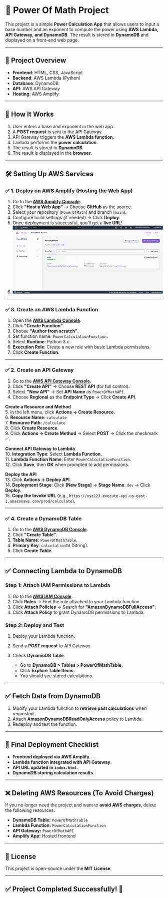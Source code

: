 # 📌 Power Of Math Project

This project is a simple **Power Calculation App** that allows users to input a base number and an exponent to compute the power using **AWS Lambda, API Gateway, and DynamoDB**. The result is stored in **DynamoDB** and displayed on a front-end web page.

---

## 🚀 Project Overview
- **Frontend**: HTML, CSS, JavaScript  
- **Backend**: AWS Lambda (Python)  
- **Database**: DynamoDB  
- **API**: AWS API Gateway  
- **Hosting**: AWS Amplify  

---

## 🔹 How It Works
1. User enters a base and exponent in the web app.  
2. A **POST request** is sent to the API Gateway.  
3. API Gateway triggers the **AWS Lambda function**.  
4. Lambda performs the **power calculation**.  
5. The result is stored in **DynamoDB**.  
6. The result is displayed in the **browser**.  

---

## 🛠️ Setting Up AWS Services

### ✅ 1. Deploy on AWS Amplify (Hosting the Web App)
1. Go to the **[AWS Amplify Console](https://console.aws.amazon.com/amplify)**.  
2. Click **"Host a Web App"** → Choose **GitHub** as the source.  
3. Select your repository (`PowerOfMath`) and branch (`main`).  
4. Configure build settings (if needed) → Click **Deploy**.  
5. Once deployment is successful, you’ll get a **live URL**!
6. ![AWS Amplify Deployment](images/1.png)

---

### ✅ 3. Create an AWS Lambda Function
1. Open the **[AWS Lambda Console](https://console.aws.amazon.com/lambda)**.  
2. Click **"Create Function"**.  
3. Choose **"Author from scratch"**.  
4. Set function name: `PowerCalculationFunction`.  
5. Select **Runtime**: Python 3.x.  
6. **Execution Role**: Create a new role with basic Lambda permissions.  
7. Click **Create Function**.  

---

### ✅ 2. Create an API Gateway
1. Go to the **[AWS API Gateway Console](https://console.aws.amazon.com/apigateway)**.  
2. Click **"Create API"** → Choose **REST API** (for full control).  
3. Select **"New API"** → Set **API Name** as `PowerOfMathAPI`.  
4. Choose **Regional** as the **Endpoint Type** → Click **Create API**.  

**Create a Resource and Method**  
5. In the left menu, click **Actions → Create Resource**.  
6. **Resource Name**: `calculate`  
7. **Resource Path**: `/calculate`  
8. Click **Create Resource**.  
9. Click **Actions → Create Method** → Select **POST** → Click the checkmark ✅.  

**Connect API Gateway to Lambda**  
10. **Integration Type**: Select **Lambda Function**.  
11. **Lambda Function Name**: Enter `PowerCalculationFunction`.  
12. Click **Save**, then **OK** when prompted to add permissions.  

**Deploy the API**  
13. Click **Actions → Deploy API**.  
14. **Deployment Stage**: Click **[New Stage]** → **Stage Name**: `dev` → Click **Deploy**.  
15. **Copy the Invoke URL** (e.g., `https://xyz123.execute-api.us-east-1.amazonaws.com/prod/calculate`).  

---

### ✅ 4. Create a DynamoDB Table
1. Go to the **[AWS DynamoDB Console](https://console.aws.amazon.com/dynamodb)**.  
2. Click **"Create Table"**.  
3. **Table Name**: `PowerOfMathTable`.  
4. **Primary Key**: `calculationId` (String).  
5. Click **Create Table**.  

---

## ✅ Connecting Lambda to DynamoDB  
### Step 1: Attach IAM Permissions to Lambda
1. Go to the **[AWS IAM Console](https://console.aws.amazon.com/iam)**.  
2. Click **Roles** → Find the role attached to your Lambda function.  
3. Click **Attach Policies** → Search for **"AmazonDynamoDBFullAccess"**.  
4. Click **Attach Policy** to grant DynamoDB permissions to Lambda.  

### Step 2: Deploy and Test  
1. Deploy your Lambda function.  
2. Send a **POST request** to API Gateway.  
3. Check **DynamoDB Table**:  

   - Go to **DynamoDB > Tables > PowerOfMathTable**.  
   - Click **Explore Table Items**.  
   - You should see stored calculations.  

---

## ✅ Fetch Data from DynamoDB
1. Modify your Lambda function to **retrieve past calculations** when requested.  
2. Attach **AmazonDynamoDBReadOnlyAccess** policy to Lambda.  
3. Redeploy and test the function.  

---

## 📌 Final Deployment Checklist
- **Frontend deployed via AWS Amplify**.  
- **Lambda function integrated with API Gateway**.  
- **API URL updated in `index.html`**.  
- **DynamoDB storing calculation results**.  

---

## ❌ Deleting AWS Resources (To Avoid Charges)
If you no longer need the project and want to **avoid AWS charges**, delete the following resources:  

- **DynamoDB Table:** `PowerOfMathTable`  
- **Lambda Function:** `PowerCalculationFunction`  
- **API Gateway:** `PowerOfMathAPI`  
- **Amplify App:** Hosted frontend  

---

## 📜 License
This project is open-source under the **MIT License**.  

---

## ✅ Project Completed Successfully! 🚀  
